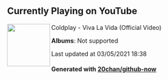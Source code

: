 ## Currently Playing on YouTube

[<img align="left" width="100" src="">](https://www.youtube.com/channel/UCDPM_n1atn2ijUwHd0NNRQw)

Coldplay - Viva La Vida (Official Video)

**Albums**: Not supported

Last updated at 03/05/2021 18:38

#### Generated with [20chan/github-now](https://github.com/20chan/github-now)


<!--
**20chan/20chan** is a ✨ _special_ ✨ repository because its `README.md` (this file) appears on your GitHub profile.

Here are some ideas to get you started:

- 🔭 I’m currently working on ...
- 🌱 I’m currently learning ...
- 👯 I’m looking to collaborate on ...
- 🤔 I’m looking for help with ...
- 💬 Ask me about ...
- 📫 How to reach me: ...
- 😄 Pronouns: ...
- ⚡ Fun fact: ...
-->
